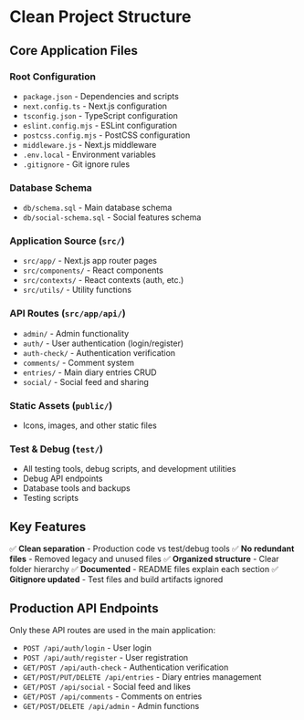# Clean Project Structure

## Core Application Files

### Root Configuration
- `package.json` - Dependencies and scripts
- `next.config.ts` - Next.js configuration
- `tsconfig.json` - TypeScript configuration
- `eslint.config.mjs` - ESLint configuration
- `postcss.config.mjs` - PostCSS configuration
- `middleware.js` - Next.js middleware
- `.env.local` - Environment variables
- `.gitignore` - Git ignore rules

### Database Schema
- `db/schema.sql` - Main database schema
- `db/social-schema.sql` - Social features schema

### Application Source (`src/`)
- `src/app/` - Next.js app router pages
- `src/components/` - React components
- `src/contexts/` - React contexts (auth, etc.)
- `src/utils/` - Utility functions

### API Routes (`src/app/api/`)
- `admin/` - Admin functionality
- `auth/` - User authentication (login/register)
- `auth-check/` - Authentication verification
- `comments/` - Comment system
- `entries/` - Main diary entries CRUD
- `social/` - Social feed and sharing

### Static Assets (`public/`)
- Icons, images, and other static files

### Test & Debug (`test/`)
- All testing tools, debug scripts, and development utilities
- Debug API endpoints
- Database tools and backups
- Testing scripts

## Key Features

✅ **Clean separation** - Production code vs test/debug tools
✅ **No redundant files** - Removed legacy and unused files
✅ **Organized structure** - Clear folder hierarchy
✅ **Documented** - README files explain each section
✅ **Gitignore updated** - Test files and build artifacts ignored

## Production API Endpoints

Only these API routes are used in the main application:
- `POST /api/auth/login` - User login
- `POST /api/auth/register` - User registration
- `GET/POST /api/auth-check` - Authentication verification
- `GET/POST/PUT/DELETE /api/entries` - Diary entries management
- `GET/POST /api/social` - Social feed and likes
- `GET/POST /api/comments` - Comments on entries
- `GET/POST/DELETE /api/admin` - Admin functions
